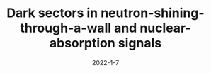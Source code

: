 ---
title: 'Dark sectors in neutron-shining-through-a-wall and nuclear-absorption signals'
pub_number: 17
authors:  Matheus Hostert,  David McKeen,  Maxim Pospelov,  Nirmal Raj
collection: publication
permalink: /publication/2022-1-7-Darksectorsinneutron-shining-through-a-wallandnuclear-absorptionsignals
date: 2022-1-7
venue: Phys.Rev.D 
paperurl: 'https://arxiv.org/abs/2201.02603'
citation_notitle: 'Matheus Hostert, David McKeen, Maxim Pospelov, Nirmal Raj, Phys.Rev.D 107 (2023) 7 075034'
citation: 'Dark sectors in neutron-shining-through-a-wall and nuclear-absorption signals, Matheus Hostert, David McKeen, Maxim Pospelov, Nirmal Raj, Phys.Rev.D 107 (2023) 7 075034'
eprint: '2201.02603'

---
